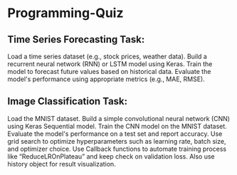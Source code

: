 # Programming-Quiz

## Time Series Forecasting Task:
Load a time series dataset (e.g., stock prices, weather data).
Build a recurrent neural network (RNN) or LSTM model using Keras.
Train the model to forecast future values based on historical data.
Evaluate the model's performance using appropriate metrics (e.g., MAE, RMSE).

## Image Classification Task:
Load the MNIST dataset. 
Build a simple convolutional neural network (CNN) using Keras Sequential model.
Train the CNN model on the MNIST dataset.
Evaluate the model's performance on a test set and report accuracy.
Use grid search to optimize hyperparameters such as learning rate, batch size, and optimizer choice.
Use Callback functions to automate training process like “ReduceLROnPlateau” and keep check on validation loss. Also use history object for result visualization.
